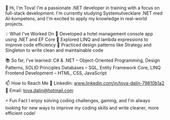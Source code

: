 👋 Hi, I'm Tova!
I'm a passionate .NET developer in training with a focus on full-stack development. I'm currently studying Systemutvecklare .NET med AI-kompetens, and I'm excited to apply my knowledge in real-world projects.

💡 What I've Worked On
🔹 Developed a hotel management console app using .NET and EF Core
🔹 Explored LINQ and lambda expressions to improve code efficiency
🔹 Practiced design patterns like Strategy and Singleton to write clean and maintainable code

📚 So far, I've learned:
C# & .NET – Object-Oriented Programming, Design Patterns, SOLID Principles
Databases – SQL, Entity Framework Core, LINQ
Frontend Development – HTML, CSS, JavaScript

📫 How to Reach Me
💼 LinkedIn: www.linkedin.com/in/tova-dalin-79810b1a2
📧 Email: tova.dalin@hotmail.com

⚡ Fun Fact
I enjoy solving coding challenges, gaming, and I'm always looking for new ways to improve my coding skills and write cleaner, more efficient code!

